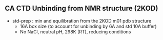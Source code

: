 ## CA CTD Unbinding from NMR structure (2KOD)

* std-prep : min and equilibration from the 2KOD m01 pdb structure
    * 16A box size (to account for unbinding by 6A and std 10A buffer)
    * No NaCl, neutral pH, 298K (RT), reducing conditions
